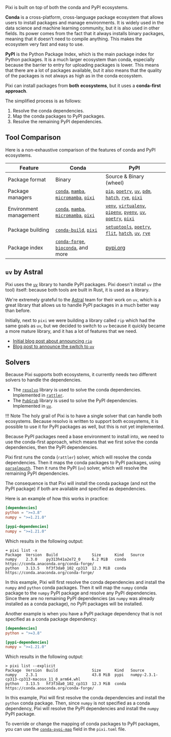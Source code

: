 Pixi is built on top of both the conda and PyPI ecosystems.

**Conda** is a cross-platform, cross-language package ecosystem that allows users to install packages and manage environments.
It is widely used in the data science and machine learning community, but it is also used in other fields.
Its power comes from the fact that it always installs binary packages, meaning that it doesn’t need to compile anything.
This makes the ecosystem very fast and easy to use.

**PyPI** is the Python Package Index, which is the main package index for Python packages.
It is a much larger ecosystem than conda, especially because the barrier to entry for uploading packages is lower.
This means that there are a lot of packages available, but it also means that the quality of the packages is not always as high as in the conda ecosystem.

Pixi can install packages from **both** **ecosystems**, but it uses a **conda-first approach**.

The simplified process is as follows:

1. Resolve the conda dependencies.
2. Map the conda packages to PyPI packages.
3. Resolve the remaining PyPI dependencies.


## Tool Comparison
Here is a non-exhaustive comparison of the features of conda and PyPI ecosystems.

| Feature | Conda | PyPI |
| ------- | ----- | ---- |
| Package format | Binary | Source & Binary (wheel) |
| Package managers | [`conda`](https://github.com/conda/conda), [`mamba`](https://github.com/mamba-org/mamba), [`micromamba`](https://github.com/mamba-org/mamba), [`pixi`](https://github.com/prefix-dev/pixi)  | [`pip`](https://github.com/pypa/pip), [`poetry`](https://github.com/python-poetry/poetry), [`uv`](https://github.com/astral-sh/uv), [`pdm`](https://github.com/pdm-project/pdm), [`hatch`](https://github.com/pypa/hatch), [`rye`](https://github.com/astral-sh/rye), [`pixi`](https://github.com/prefix-dev/pixi) |
| Environment management | [`conda`](https://github.com/conda/conda), [`mamba`](https://github.com/mamba-org/mamba), [`micromamba`](https://github.com/mamba-org/mamba), [`pixi`](https://github.com/prefix-dev/pixi) | [`venv`](https://docs.python.org/3/library/venv.html), [`virtualenv`](https://virtualenv.pypa.io/en/latest/), [`pipenv`](https://pipenv.pypa.io/en/latest/), [`pyenv`](https://github.com/pyenv/pyenv), [`uv`](https://github.com/astral-sh/uv), [`poetry`](https://github.com/python-poetry/poetry), [`pixi`](https://github.com/prefix-dev/pixi) |
| Package building | [`conda-build`](https://github.com/conda/conda-build), [`pixi`](https://github.com/prefix-dev/pixi) | [`setuptools`](https://github.com/pypa/setuptools), [`poetry`](https://github.com/python-poetry/poetry), [`flit`](https://github.com/pypa/flit), [`hatch`](https://github.com/pypa/hatch), [`uv`](https://github.com/astral-sh/uv), [`rye`](https://github.com/astral-sh/rye) |
| Package index | [`conda-forge`](https://prefix.dev/channels/conda-forge), [`bioconda`](https://prefix.dev/channels/bioconda), and more | [pypi.org](https://pypi.org) |

## `uv` by Astral
Pixi uses the [`uv`](https:://github.com/astral-sh/uv) library to handle PyPI packages.
Pixi doesn't install `uv` (the tool) itself: because both tools are built in Rust, it is used as a library.

We're extremely grateful to the [Astral](https://astral.sh) team for their work on `uv`, which is a great library that allows us to handle PyPI packages in a much better way than before.

Initially, next to `pixi` we were building a library called `rip` which had the same goals as `uv`, but we decided to switch to `uv` because it quickly became a more mature library, and it has a lot of features that we need.

- [Initial blog post about announcing `rip`](https://prefix.dev/blog/pypi_support_in_pixi)
- [Blog post to announce the switch to `uv`](https://prefix.dev/blog/uv_in_pixi)

## Solvers
Because Pixi supports both ecosystems, it currently needs two different solvers to handle the dependencies.

- The [`resolvo`](https://github.com/prefix-dev/resolvo) library is used to solve the conda dependencies. Implemented in [`rattler`](https://github.com/conda/rattler).
- The [`PubGrub`](https://github.com/pubgrub-rs/pubgrub) library is used to solve the PyPI dependencies. Implemented in [`uv`](https:://github.com/astral-sh/uv).

!!! Note
    The holy grail of Pixi is to have a single solver that can handle both ecosystems.
    Because resolvo is written to support both ecosystems, it is possible to use it for PyPI packages as well, but this is not yet implemented.

Because PyPI packages need a base environment to install into, we need to use the conda-first approach, which means that we first solve the conda dependencies, then the PyPI dependencies.

Pixi first runs the conda (`rattler`) solver, which will resolve the conda dependencies.
Then it maps the conda packages to PyPI packages, using [`parselmouth`](https://github.com/prefix-dev/parselmouth).
Then it runs the PyPI (`uv`) solver, which will resolve the remaining PyPI dependencies.

The consequence is that Pixi will install the conda package (and not the PyPI package) if both are available and specified as dependencies.

Here is an example of how this works in practice:
```toml title="pixi.toml"
[dependencies]
python = ">=3.8"
numpy = ">=1.21.0"

[pypi-dependencies]
numpy = ">=1.21.0"
```

Which results in the following output:
```output
➜ pixi list -x
Package  Version  Build               Size      Kind   Source
numpy    2.3.0    py313h41a2e72_0     6.2 MiB   conda  https://conda.anaconda.org/conda-forge/
python   3.13.5   hf3f3da0_102_cp313  12.3 MiB  conda  https://conda.anaconda.org/conda-forge/
```

In this example, Pixi will first resolve the conda dependencies and install the `numpy` and `python` conda packages.
Then it will map the `numpy` conda package to the `numpy` PyPI package and resolve any PyPI dependencies.
Since there are no remaining PyPI dependencies (as `numpy` was already installed as a conda package), no PyPI packages will be installed.

Another example is when you have a PyPI package dependency that is not specified as a conda package dependency:
```toml title="pixi.toml"
[dependencies]
python = ">=3.8"

[pypi-dependencies]
numpy = ">=1.21.0"
```
Which results in the following output:
```output
> pixi list --explicit
Package  Version  Build               Size      Kind   Source
numpy    2.3.1                        43.8 MiB  pypi   numpy-2.3.1-cp313-cp313-macosx_11_0_arm64.whl
python   3.13.5   hf3f3da0_102_cp313  12.3 MiB  conda  https://conda.anaconda.org/conda-forge/
```
In this example, Pixi will first resolve the conda dependencies and install the `python` conda package.
Then, since `numpy` is not specified as a conda dependency, Pixi will resolve the PyPI dependencies and install the `numpy` PyPI package.

To override or change the mapping of conda packages to PyPI packages, you can use the [`conda-pypi-map`](../reference/pixi_manifest.md#conda-pypi-map-optional) field in the `pixi.toml` file.
